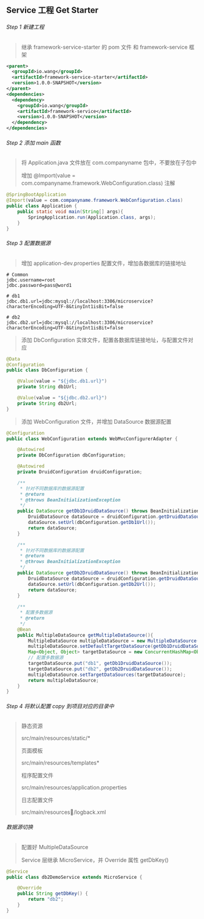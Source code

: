 ## Service 工程 Get Starter

###### Step 1 新建工程

> 继承 framework-service-starter 的 pom 文件 和 framework-service 框架

```xml
<parent>
  <groupId>io.wang</groupId>
  <artifactId>framework-service-starter</artifactId>
  <version>1.0.0-SNAPSHOT</version>
</parent>
<dependencies>
  <dependency>
    <groupId>io.wang</groupId>
    <artifactId>framework-service</artifactId>
    <version>1.0.0-SNAPSHOT</version>
  </dependency>
</dependencies>
```

###### Step 2 添加 main 函数

> 将 Application.java 文件放在 com.companyname 包中，不要放在子包中
>
> 增加 @Import(value = com.companyname.framework.WebConfiguration.class) 注解

```java
@SpringBootApplication
@Import(value = com.companyname.framework.WebConfiguration.class)
public class Application {
    public static void main(String[] args){
        SpringApplication.run(Application.class, args);
    }
}
```

###### Step 3 配置数据源

> 增加 application-dev.properties 配置文件，增加各数据库的链接地址

```properties
# Common
jdbc.username=root
jdbc.password=pass@word1

# db1
jdbc.db1.url=jdbc:mysql://localhost:3306/microservice?characterEncoding=UTF-8&tinyInt1isBit=false

# db2
jdbc.db2.url=jdbc:mysql://localhost:3306/microservice?characterEncoding=UTF-8&tinyInt1isBit=false
```

> 添加 DbConfiguration 实体文件，配置各数据库链接地址，与配置文件对应

```java
@Data
@Configuration
public class DbConfiguration {

    @Value(value = "${jdbc.db1.url}")
    private String db1Url;

    @Value(value = "${jdbc.db2.url}")
    private String db2Url;
}
```

> 添加 WebConfiguration 文件，并增加 DataSource 数据源配置

```java
@Configuration
public class WebConfiguration extends WebMvcConfigurerAdapter {

    @Autowired
    private DbConfiguration dbConfiguration;

    @Autowired
    private DruidConfiguration druidConfiguration;

    /**
     * 针对不同数据库的数据源配置
     * @return
     * @throws BeanInitializationException
     */
    public DataSource getDb1DruidDataSource() throws BeanInitializationException{
        DruidDataSource dataSource = druidConfiguration.getDruidDataSource();
        dataSource.setUrl(dbConfiguration.getDb1Url());
        return dataSource;
    }

    /**
     * 针对不同数据库的数据源配置
     * @return
     * @throws BeanInitializationException
     */
    public DataSource getDb2DruidDataSource() throws BeanInitializationException{
        DruidDataSource dataSource = druidConfiguration.getDruidDataSource();
        dataSource.setUrl(dbConfiguration.getDb2Url());
        return dataSource;
    }
  
  	/**
     * 配置多数据源
     * @return
     */
	@Bean
    public MultipleDataSource getMultipleDataSource(){
        MultipleDataSource multipleDataSource = new MultipleDataSource();
        multipleDataSource.setDefaultTargetDataSource(getDb1DruidDataSource());
        Map<Object, Object> targetDataSource = new ConcurrentHashMap<Object, Object>();
        // 配置多数据源
        targetDataSource.put("db1", getDb1DruidDataSource());
        targetDataSource.put("db2", getDb2DruidDataSource());
        multipleDataSource.setTargetDataSources(targetDataSource);
        return multipleDataSource;
    }
}
```

###### Step 4 将默认配置 copy 到项目对应的目录中

> 静态资源
>
> src/main/resources/static/\*
>
> 页面模板
>
> src/main/resources/templates\*
>
> 程序配置文件
>
> src/main/resources/application.properties
>
> 日志配置文件
>
> src/main/resources/logback.xml



###### 数据源切换

> 配置好 MultipleDataSource
>
> Service 层继承 MicroService，并 Override 属性 getDbKey() 

```java
@Service
public class db2DemoService extends MicroService {

    @Override
    public String getDbKey() {
        return "db2";
    }
}
```

